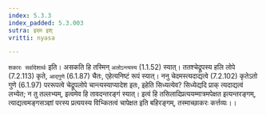 ```yaml
---
index: 5.3.3
index_padded: 5.3.003
sutra: इदम इश्
vritti: nyasa

---
```

`शकारः सर्वादेशार्थः` इति। असकति हि तस्मिन् `अलोऽन्त्यस्य` (1.1.52) स्यात्। ततश्चेद्रूपस्य हलि लोपे (7.2.113) कृते, `आद्गुणे` (6.1.87) चैतः, एहेत्यनिष्टं रूपं स्यात्। ननु चेदमस्त्यदाद्यत्वे (7.2.102) कृतेऽतो गुणे (6.1.97) पररूपत्वे चेद्रूपलोपे चान्त्यस्याप्यादेश इतः, इहेति सिध्यत्येव? सिध्येद्यदि प्राक् त्यदाद्यत्वं लभ्येत; न तु तल्लभ्यम्, इत्वमेव हि तावदन्तरङ्गं स्यात्। इत्वं हि तसिलादिप्रत्ययम्मात्रमपेक्षत इत्यन्तरङ्गम्, त्याद्यत्वमङ्गसञ्ज्ञां परस्य प्रत्ययस्य विभ्कितत्वं चापेक्षत इति बहिरङ्गम्, तस्माच्छाकरः कर्त्तव्यः।।